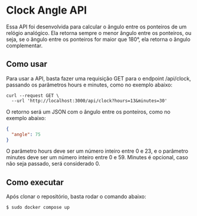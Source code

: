 # Clock Angle API
Essa API foi desenvolvida para calcular o ângulo entre os ponteiros de um relógio analógico.
Ela retorna sempre o menor ângulo entre os ponteiros, ou seja, se o ângulo entre os ponteiros for maior que 180°, ela retorna o ângulo complementar.

## Como usar
Para usar a API, basta fazer uma requisição GET para o endpoint /api/clock, passando os parâmetros hours e minutes, como no exemplo abaixo:
```
curl --request GET \
  --url 'http://localhost:3000/api/clock?hours=13&minutes=30'
```
O retorno será um JSON com o ângulo entre os ponteiros, como no exemplo abaixo:
```json
{
  "angle": 75
}
```
O parâmetro hours deve ser um número inteiro entre 0 e 23,
e o parâmetro minutes deve ser um número inteiro entre 0 e 59.
Minutes é opcional, caso não seja passado, será considerado 0.


## Como executar
Após clonar o repositório, basta rodar o comando abaixo:
```sh 
$ sudo docker compose up
```

